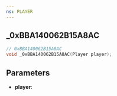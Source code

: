 ```yaml
---
ns: PLAYER
---
```

## _0xBBA140062B15A8AC

```c
// 0xBBA140062B15A8AC
void _0xBBA140062B15A8AC(Player player);
```

## Parameters
* **player**:
